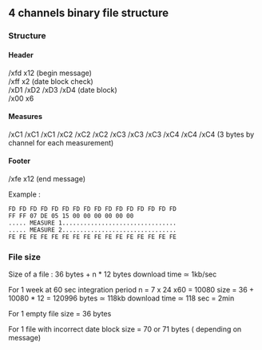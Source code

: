 ## 4 channels binary file structure

### Structure

#### Header

/xfd x12   (begin message)  
/xff x2    (date block check)  
/xD1 /xD2 /xD3 /xD4 (date block)  
/x00 x6  

#### Measures

/xC1 /xC1 /xC1 /xC2 /xC2 /xC2 /xC3 /xC3 /xC3 /xC4 /xC4 /xC4 (3 bytes by channel for each measurement)  

#### Footer

/xfe x12   (end message)  


Example :
```
FD FD FD FD FD FD FD FD FD FD FD FD FD FD FD FD
FF FF 07 DE 05 15 00 00 00 00 00 00
..... MEASURE 1................................
..... MEASURE 2................................
FE FE FE FE FE FE FE FE FE FE FE FE FE FE FE FE
```


### File size 

Size of a file : 36 bytes + n * 12 bytes
download time ≃ 1kb/sec

For 1 week at 60 sec integration period
n = 7 x 24 x60 = 10080
size = 36 + 10080 * 12 = 120996 bytes   ≃ 118kb
download time  ≃ 118 sec = 2min

For 1 empty file
size = 36 bytes

For 1 file with incorrect date block
size = 70 or 71 bytes ( depending on message)
